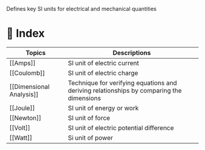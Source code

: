 Defines key SI units for electrical and mechanical quantities
# 🧭 Index

| Topics                   | Descriptions                                                                             |
| ------------------------ | ---------------------------------------------------------------------------------------- |
| [[Amps]]                 | SI unit of electric current                                                              |
| [[Coulomb]]              | SI unit of electric charge                                                               |
| [[Dimensional Analysis]] | Technique for verifying equations and deriving relationships by comparing the dimensions |
| [[Joule]]                | SI unit of energy or work                                                                |
| [[Newton]]               | SI unit of force                                                                         |
| [[Volt]]                 | SI unit of electric potential difference                                                 |
| [[Watt]]                 | Si unit of power                                                                         |